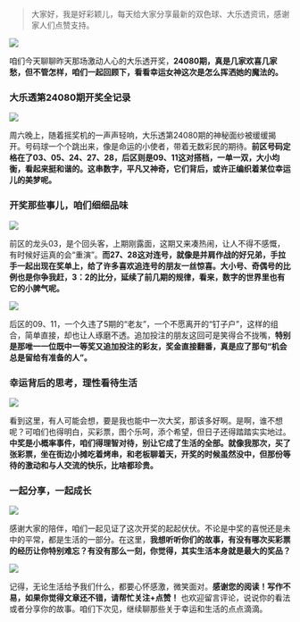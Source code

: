 > 大家好，我是好彩颖儿，每天给大家分享最新的双色球、大乐透资讯，感谢家人们点赞支持。


![](https://cdn.jsdelivr.net/gh/wangwenjie1314/PicCDN/2024-7-14/1720933954654-image.png)


咱们今天聊聊昨天那场激动人心的大乐透开奖，**24080期，真是几家欢喜几家愁，但不管怎样，咱们一起回顾下，看看幸运女神这次是怎么挥洒她的魔法的。**

### 大乐透第24080期开奖全记录


![](https://cdn.jsdelivr.net/gh/wangwenjie1314/PicCDN/2024-7-14/1720933977537-image.png)


周六晚上，随着摇奖机的一声声轻响，大乐透第24080期的神秘面纱被缓缓揭开。号码球一个个跳出来，像是命运的小使者，带着无数彩民的期待。**前区号码定格在了03、05、24、27、28，后区则是09、11这对搭档，一单一双，大小均衡，看起来挺和谐的。这串数字，平凡又神奇，它们背后，或许正编织着某位幸运儿的美梦呢。**

### 开奖那些事儿，咱们细细品味


![](https://cdn.jsdelivr.net/gh/wangwenjie1314/PicCDN/2024-7-14/1720933994395-image.png)


前区的龙头03，是个回头客，上期刚露面，这期又来凑热闹，让人不得不感慨，有时候好运真的会“重演”。**而27、28这对连号，就像是并肩作战的好兄弟，手拉手一起出现在奖单上，给了许多喜欢追连号的朋友一丝惊喜。大小号、奇偶号的比例也是你争我赶，3：2的比分，延续了前几期的规律，看来，数字的世界里也有它的小脾气呢。**


![](https://cdn.jsdelivr.net/gh/wangwenjie1314/PicCDN/2024-7-14/1720934005488-image.png)


后区的09、11，一个久违了5期的“老友”，一个不愿离开的“钉子户”，这样的组合，简单直接，却也让人琢磨不透。追加投注的朋友这回可是笑得合不拢嘴，**特别是那唯一一位既中一等奖又追加投注的彩友，奖金直接翻番，真是应了那句“机会总是留给有准备的人”。**

### 幸运背后的思考，理性看待生活


![](https://cdn.jsdelivr.net/gh/wangwenjie1314/PicCDN/2024-7-14/1720934024140-image.png)


看到这里，有人可能会想，要是我也能中一次大奖，那该多好啊。是啊，谁不想呢？可咱们也得明白，买彩票，图个乐呵，添个希望，但日子还得踏踏实实地过。**中奖是小概率事件，咱们得理智对待，别让它成了生活的全部。就像我那次，买了张彩票，坐在街边小摊吃着烤串，和老板聊着天，开奖的时候虽然没中，但那份等待的激动和与人交流的快乐，比啥都珍贵。**

### 一起分享，一起成长


![](https://cdn.jsdelivr.net/gh/wangwenjie1314/PicCDN/2024-7-14/1720934072363-image.png)


感谢大家的陪伴，咱们一起见证了这次开奖的起起伏伏。不论是中奖的喜悦还是未中的平常，都是生活的一部分。在这里，**我想听听你们的故事，有没有哪次买彩票的经历让你特别难忘？有没有那么一刻，你觉得，其实生活本身就是最大的奖品？**


![](https://cdn.jsdelivr.net/gh/wangwenjie1314/PicCDN/2024-7-14/1720934109353-image.png)


记得，无论生活给予我们什么，都要心怀感激，微笑面对。**感谢您的阅读！写作不易，如果你觉得文章还不错，请帮忙关注+点赞！** 也欢迎留言评论，说说你的看法或者分享你的故事。咱们下次见，继续聊那些关于幸运和生活的点点滴滴。